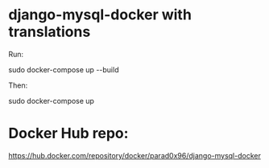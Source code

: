 # django-mysql-docker with translations
Run:

sudo docker-compose up --build

Then:

sudo docker-compose up

# Docker Hub repo:

https://hub.docker.com/repository/docker/parad0x96/django-mysql-docker

